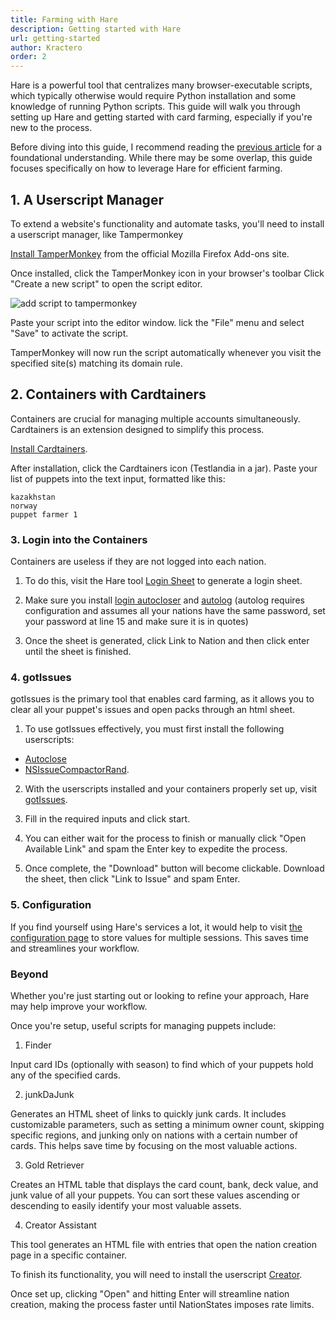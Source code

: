 ```yaml
---
title: Farming with Hare
description: Getting started with Hare
url: getting-started
author: Kractero
order: 2
---
```


Hare is a powerful tool that centralizes many browser-executable scripts, which typically otherwise would require Python installation and some knowledge of running Python scripts. This guide will walk you through setting up Hare and getting started with card farming, especially if you're new to the process.

Before diving into this guide, I recommend reading the [previous article](prerequisites) for a foundational understanding. While there may be some overlap, this guide focuses specifically on how to leverage Hare for efficient farming.

## 1. A Userscript Manager

To extend a website's functionality and automate tasks, you'll need to install a userscript manager, like Tampermonkey

[Install TamperMonkey](https://addons.mozilla.org/en-US/firefox/addon/tampermonkey/) from the official Mozilla Firefox Add-ons site.

Once installed, click the TamperMonkey icon in your browser's toolbar Click "Create a new script" to open the script editor.

![add script to tampermonkey](https://raw.githubusercontent.com/Kractero/hare/main/static/tampermonkey.png)

Paste your script into the editor window. lick the "File" menu and select "Save" to activate the script.

TamperMonkey will now run the script automatically whenever you visit the specified site(s) matching its domain rule.

## 2. Containers with Cardtainers

Containers are crucial for managing multiple accounts simultaneously. Cardtainers is an extension designed to simplify this process.

[Install Cardtainers](https://addons.mozilla.org/en-US/firefox/addon/cardtainers/).

After installation, click the Cardtainers icon (Testlandia in a jar). Paste your list of puppets into the text input, formatted like this:

```plaintext
kazakhstan
norway
puppet farmer 1
```

### 3. Login into the Containers

Containers are useless if they are not logged into each nation.

1. To do this, visit the Hare tool <a href="/tools/login" target="_blank" rel="noreferrer noopener">Login Sheet</a> to generate a login sheet.

2. Make sure you install [login autocloser](https://github.com/Kractero/userscripts/raw/main/container-login/autologautoclose.user.js) and [autolog](https://github.com/Kractero/userscripts/raw/main/container-login/autolog.user.js) (autolog requires configuration and assumes all your nations have the same password, set your password at line 15 and make sure it is in quotes)

3. Once the sheet is generated, click Link to Nation and then click enter until the sheet is finished.

### 4. gotIssues

gotIssues is the primary tool that enables card farming, as it allows you to clear all your puppet's issues and open packs through an html sheet.

1. To use gotIssues effectively, you must first install the following userscripts:

- [Autoclose](https://raw.githubusercontent.com/jmikk/gotIssues/master/autoclose%3D1.user.js)
- [NSIssueCompactorRand](https://raw.githubusercontent.com/jmikk/gotIssues/master/NsIssueCompactorRand.js).

2. With the userscripts installed and your containers properly set up, visit <a href="/tools/gotissues" target="_blank" rel="noreferrer noopener">gotIssues</a>.

3. Fill in the required inputs and click start.

4. You can either wait for the process to finish or manually click "Open Available Link" and spam the Enter key to expedite the process.

5. Once complete, the "Download" button will become clickable. Download the sheet, then click "Link to Issue" and spam Enter.

### 5. Configuration

If you find yourself using Hare's services a lot, it would help to visit <a href="/config" target="_blank" rel="noreferrer noopener">the configuration page</a> to store values for multiple sessions. This saves time and streamlines your workflow.

### Beyond

Whether you're just starting out or looking to refine your approach, Hare may help improve your workflow.

Once you're setup, useful scripts for managing puppets include:

1. Finder

Input card IDs (optionally with season) to find which of your puppets hold any of the specified cards.

2. junkDaJunk

Generates an HTML sheet of links to quickly junk cards. It includes customizable parameters, such as setting a minimum owner count, skipping specific regions, and junking only on nations with a certain number of cards. This helps save time by focusing on the most valuable actions.

3. Gold Retriever

Creates an HTML table that displays the card count, bank, deck value, and junk value of all your puppets. You can sort these values ascending or descending to easily identify your most valuable assets.

4. Creator Assistant

This tool generates an HTML file with entries that open the nation creation page in a specific container.

To finish its functionality, you will need to install the userscript [Creator](https://github.com/Kractero/userscripts/raw/main/nationCreator.user.js).

Once set up, clicking "Open" and hitting Enter will streamline nation creation, making the process faster until NationStates imposes rate limits.
